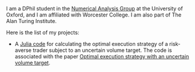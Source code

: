 I am a DPhil student in the [Numerical Analysis Group](https://www.maths.ox.ac.uk/groups/numerical-analysism) at the University of Oxford, and I am affiliated with Worcester College. I am also part of The Alan Turing Institute.

Here is the list of my projects:

* A [Julia code](https://github.com/julien-vaes/trading_uncertain_volume) for calculating the optimal execution strategy of a risk-averse trader subject to an uncertain volume target. The code is associated with the paper [Optimal execution strategy with an uncertain volume target](https://arxiv.org/abs/1810.11454).
